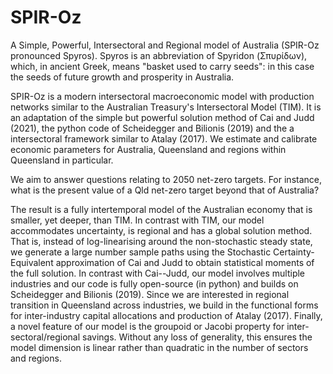 # SPIR-Oz
A Simple, Powerful, Intersectoral and Regional model of Australia (SPIR-Oz pronounced Spyros). Spyros is an abbreviation of Spyridon (Σπυρίδων), which, in ancient Greek, means "basket used to carry seeds": in this case the seeds of future growth and prosperity in Australia.

SPIR-Oz is a modern intersectoral macroeconomic model with production networks similar to the Australian Treasury's Intersectoral Model (TIM). It is an adaptation of the simple but powerful solution method of Cai and Judd (2021), the python code of Scheidegger and Bilionis (2019) and the  a intersectoral framework similar to Atalay (2017). We estimate and calibrate economic parameters for Australia, Queensland and regions within Queensland in particular. 

We aim to answer questions relating to 2050 net-zero targets. For instance, what is the present value of a Qld net-zero target beyond that of Australia?

The result is a fully intertemporal model of the Australian economy that is smaller, yet deeper, than TIM. In contrast with TIM, our model accommodates uncertainty, is regional and has a global solution method. That is, instead of log-linearising around the non-stochastic steady state, we generate a large number sample paths using the Stochastic Certainty-Equivalent approximation of Cai and Judd to obtain statistical moments of the full solution. In contrast with Cai--Judd, our model involves multiple industries and our code is fully open-source (in python) and builds on Scheidegger and Bilionis (2019). Since we are interested in regional transition in Queensland across industries, we build in the functional forms for inter-industry capital allocations and production of Atalay (2017). Finally, a novel feature of our model is the groupoid or Jacobi property for inter-sectoral/regional savings. Without any loss of generality, this ensures the model dimension is linear rather than quadratic in the number of sectors and regions.

